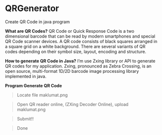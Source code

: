 # QRGenerator
Create QR Code in java program

**What are QR Codes?**
QR Code or Quick Response Code is a two dimensional barcode that can be read by modern smartphones and special QR Code scanner devices.
A QR code consists of black squares arranged in a square grid on a white background. There are several variants of QR codes depending on their symbol size, layout, encoding and structure.

**How to generate QR Code in Java?**
I’m use Zxing library or API to generate QR codes for my application.
Zxing, pronounced as Zebra Crossing, is an open source, multi-format 1D/2D barcode image processing library implemented in java.

**Program Generate QR Code**

> Locate file maklumat.png

> Open QR reader online, (ZXing Decoder Online), upload maklumat.png

> Submit!!

> Done
